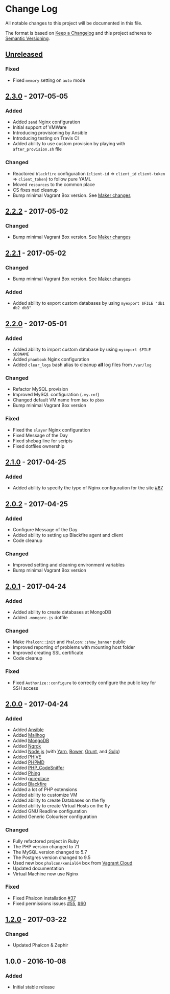 # Change Log
All notable changes to this project will be documented in this file.

The format is based on [Keep a Changelog](http://keepachangelog.com/)
and this project adheres to [Semantic Versioning](http://semver.org/).

## [Unreleased]
### Fixed
- Fixed `memory` setting on `auto` mode

## [2.3.0] - 2017-05-05
### Added
- Added `zend` Nginx configuration
- Initial support of VMWare
- Introducing provisioning by Ansible
- Introducing testing on Travis CI
- Added ability to use custom provision by playing with `after_provision.sh` file

### Changed
- Reactored `blackfire` configuration (`client-id` => `client_id` `client-token` => `client_token`) to follow pure YAML
- Moved `resources` to the common place
- CS fixes nad cleanup
- Bump minimal Vagrant Box version. See [Maker changes](https://github.com/phalcon/maker/releases/tag/v2.0.3)

## [2.2.2] - 2017-05-02
### Changed
- Bump minimal Vagrant Box version. See [Maker changes](https://github.com/phalcon/maker/releases/tag/v2.0.2)

## [2.2.1] - 2017-05-02
### Changed
- Bump minimal Vagrant Box version. See [Maker changes](https://github.com/phalcon/maker/releases/tag/v2.0.1) 

### Added
- Added ability to export custom databases by using `myexport $FILE "db1 db2 db3"`

## [2.2.0] - 2017-05-01
### Added
- Added ability to import custom database by using `myimport $FILE $DBNAME`
- Added `phanbook` Nginx configuration
- Added `clear_logs` bash alias to cleanup **all** log files from `/var/log`

### Changed
- Refactor MySQL provision
- Improved MySQL configuration (`.my.cnf`)
- Changed default VM name from `box` to `pbox`
- Bump minimal Vagrant Box version

### Fixed
- Fixed the `slayer` Nginx configuration
- Fixed Message of the Day
- Fixed shebag line for scripts
- Fixed dotfiles ownership

## [2.1.0] - 2017-04-25
### Added
- Added ability to specify the type of Nginx configuration for the site [#67](https://github.com/phalcon/box/issues/67)

## [2.0.2] - 2017-04-25
### Added
- Configure Message of the Day
- Added ability to setting up Blackfire agent and client
- Code cleanup

### Changed
- Improved setting and cleaning environment variables
- Bump minimal Vagrant Box version

## [2.0.1] - 2017-04-24
### Added
- Added ability to create databases at MongoDB
- Added `.mongorc.js` dotfile

### Changed
- Make `Phalcon::init` and `Phalcon::show_banner` public
- Improved reporting of problems with mounting host folder
- Improved creating SSL certificate
- Code cleanup

### Fixed
- Fixed `Authorize::configure` to correctly configure the public key for SSH access

## [2.0.0] - 2017-04-24
### Added
- Added [Ansible](https://www.ansible.com)
- Added [Mailhog](https://github.com/mailhog/MailHog)
- Added [MongoDB](https://www.mongodb.com)
- Added [Ngrok](https://ngrok.com)
- Added [Node.js](https://nodejs.org/en/) (with [Yarn](https://yarnpkg.com/en/), [Bower](https://bower.io), [Grunt](https://gruntjs.com), and [Gulp](http://gulpjs.com))
- Added [PHIVE](https://phar.io)
- Added [PHPMD](https://phpmd.org)
- Added [PHP_CodeSniffer](https://github.com/squizlabs/PHP_CodeSniffer)
- Added [Phing](https://www.phing.info)
- Added [goreplace](https://github.com/webdevops/go-replace)
- Added [Blackfire](https://blackfire.io)
- Added a lot of PHP extensions
- Added ability to customize VM
- Added ability to create Databases on the fly
- Added ability to create Virtual Hosts on the fly
- Added GNU Readline configuration
- Added Generic Colouriser configuration

### Changed
- Fully refactored project in Ruby
- The PHP version changed to 7.1
- The MySQL version changed to 5.7
- The Postgres version changed to 9.5
- Used new box `phalcon/xenial64` box from [Vagrant Cloud](https://atlas.hashicorp.com/phalconphp/boxes/xenial64/)
- Updated documentation
- Virtual Machine now use Nginx

### Fixed
- Fixed Phalcon installation [#37](https://github.com/phalcon/box/issues/37)
- Fixed permissions issues [#55](https://github.com/phalcon/box/issues/55), [#60](https://github.com/phalcon/box/issues/60)

## [1.2.0] - 2017-03-22
### Changed
- Updated Phalcon & Zephir

## 1.0.0 - 2016-10-08
### Added
- Initial stable release

[Unreleased]: https://github.com/phalcon/box/compare/v2.3.0...HEAD
[2.3.0]: https://github.com/phalcon/box/compare/v2.2.2...v2.3.0
[2.2.2]: https://github.com/phalcon/box/compare/v2.2.1...v2.2.2
[2.2.1]: https://github.com/phalcon/box/compare/v2.2.0...v2.2.1
[2.2.0]: https://github.com/phalcon/box/compare/v2.1.0...v2.2.0
[2.1.0]: https://github.com/phalcon/box/compare/v2.0.2...v2.1.0
[2.0.2]: https://github.com/phalcon/box/compare/v2.0.1...v2.0.2
[2.0.1]: https://github.com/phalcon/box/compare/v2.0.0...v2.0.1
[2.0.0]: https://github.com/phalcon/box/compare/v1.2.0...v2.0.0
[1.2.0]: https://github.com/phalcon/box/compare/v1.0.0...v1.2.0
